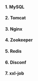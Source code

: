 #### 1. MySQL
#### 2. Tomcat
#### 3. Nginx
#### 4. Zookeeper
#### 5. Redis
#### 6. Disconf
#### 7. xxl-job
